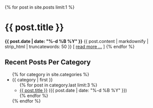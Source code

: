 {% for post in site.posts limit:1 %}
  <h1>{{ post.title }}</h1>
  <span><strong>{{ post.date | date: "%-d %B %Y" }}</strong></span>
  {{ post.content | markdownify | strip_html | truncatewords: 50 }} [ <a href="{{ post.url }}">read more ...</a> ]
{% endfor %}

<h2>Recent Posts Per Category</h2>
<ul>
{% for category in site.categories %}
  <li><a name="{{ category | first }}">{{ category | first }}</a>
    <ul>
    {% for post in category.last limit:3 %}
      <li>
        <a href="{{ post.url }}">{{ post.title }}</a> ({{ post.date | date: "%-d %B %Y" }})
      </li>
    {% endfor %}
    </ul>
  </li>
{% endfor %}
</ul>